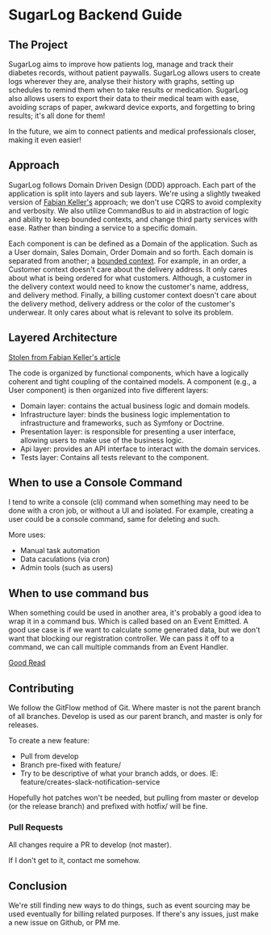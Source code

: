 # SugarLog Backend Guide

## The Project

SugarLog aims to improve how patients log, manage and track their diabetes records, without patient paywalls. SugarLog allows users to create logs wherever they are, analyse their history with graphs, setting up schedules to remind them when to take results or medication. SugarLog also allows users to export their data to their medical team with ease, avoiding scraps of paper, awkward device exports, and forgetting to bring results; it's all done for them! 

In the future, we aim to connect patients and medical professionals closer, making it even easier! 

## Approach

SugarLog follows Domain Driven Design (DDD) approach. Each part of the application is split into layers and sub layers. We're using a slightly tweaked version of [Fabian Keller's](https://www.fabian-keller.de/blog/domain-driven-design-with-symfony-a-folder-structure) approach; we don't use CQRS to avoid complexity and verbosity. We also utilize CommandBus to aid in abstraction of logic and ability to keep bounded contexts, and change third party services with ease. Rather than binding a service to a specific domain. 

Each component is can be defined as a Domain of the application. Such as a User domain, Sales Domain, Order Domain and so forth. Each domain is separated from another; a [bounded context](http://www.informit.com/articles/article.aspx?p=2738465&seqNum=3). For example, in an order, a Customer context doesn't care about the delivery address. It only cares about what is being ordered for what customers. Although, a customer in the delivery context would need to know the customer's name, address, and delivery method. Finally, a billing customer context doesn't care about the delivery method, delivery address or the color of the customer's underwear. It only cares about what is relevant to solve its problem. 


## Layered Architecture

[Stolen from Fabian Keller's article](https://www.fabian-keller.de/blog/domain-driven-design-with-symfony-a-folder-structure)

The code is organized by functional components, which have a logically coherent and tight coupling of the contained models. A component (e.g., a User component) is then organized into five different layers:

* Domain layer: contains the actual business logic and domain models.
* Infrastructure layer: binds the business logic implementation to infrastructure and frameworks, such as Symfony or Doctrine.
* Presentation layer: is responsible for presenting a user interface, allowing users to make use of the business logic.
* Api layer: provides an API interface to interact with the domain services.
* Tests layer: Contains all tests relevant to the component.


## When to use a Console Command

I tend to write a console (cli) command when something may need to be done with a cron job, or without a UI and isolated. For example, creating a user could be a console command, same for deleting and such. 

More uses: 

* Manual task automation
* Data caculations (via cron)
* Admin tools (such as users)

## When to use command bus

When something could be used in another area, it's probably a good idea to wrap it in a command bus. Which is called based on an Event Emitted. A good use case is if we want to calculate some generated data, but we don't want that blocking our registration controller. We can pass it off to a command, we can call multiple commands from an Event Handler. 

[Good Read](https://en.wikipedia.org/wiki/Command_pattern)


## Contributing

We follow the GitFlow method of Git. Where master is not the parent branch of all branches. Develop is used as our parent branch, and master is only for releases. 

To create a new feature: 

* Pull from develop
* Branch pre-fixed with feature/
* Try to be descriptive of what your branch adds, or does. IE: feature/creates-slack-notification-service

Hopefully hot patches won't be needed, but pulling from master or develop (or the release branch) and prefixed with hotfix/ will be fine. 

### Pull Requests

All changes require a PR to develop (not master). 

If I don't get to it, contact me somehow. 



## Conclusion

We're still finding new ways to do things, such as event sourcing may be used eventually for billing related purposes. If there's any issues, just make a new issue on Github, or PM me. 
